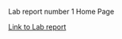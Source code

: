Lab report number 1 Home Page

[Link to Lab report](https://bobbyyuuuu.github.io/Caramel/Labrep1.html)
